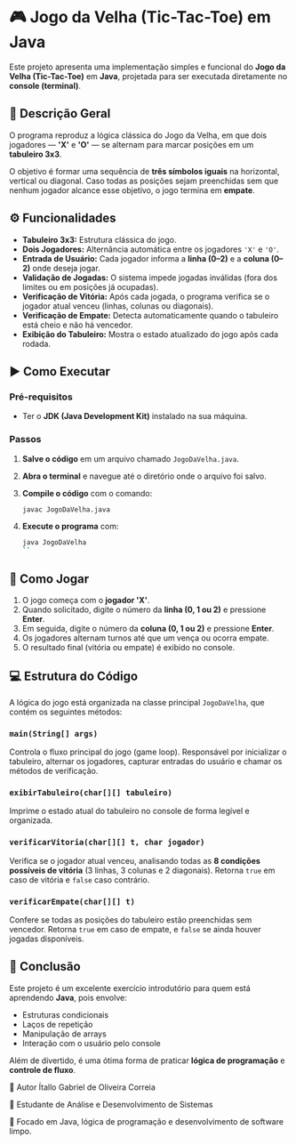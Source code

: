 # 🎮 Jogo da Velha (Tic-Tac-Toe) em Java

Este projeto apresenta uma implementação simples e funcional do **Jogo da Velha (Tic-Tac-Toe)** em **Java**, projetada para ser executada diretamente no **console (terminal)**.

## 🧩 Descrição Geral

O programa reproduz a lógica clássica do Jogo da Velha, em que dois jogadores — **'X'** e **'O'** — se alternam para marcar posições em um **tabuleiro 3x3**.

O objetivo é formar uma sequência de **três símbolos iguais** na horizontal, vertical ou diagonal.
Caso todas as posições sejam preenchidas sem que nenhum jogador alcance esse objetivo, o jogo termina em **empate**.

## ⚙️ Funcionalidades

* **Tabuleiro 3x3:** Estrutura clássica do jogo.
* **Dois Jogadores:** Alternância automática entre os jogadores `'X'` e `'O'`.
* **Entrada de Usuário:** Cada jogador informa a **linha (0–2)** e a **coluna (0–2)** onde deseja jogar.
* **Validação de Jogadas:** O sistema impede jogadas inválidas (fora dos limites ou em posições já ocupadas).
* **Verificação de Vitória:** Após cada jogada, o programa verifica se o jogador atual venceu (linhas, colunas ou diagonais).
* **Verificação de Empate:** Detecta automaticamente quando o tabuleiro está cheio e não há vencedor.
* **Exibição do Tabuleiro:** Mostra o estado atualizado do jogo após cada rodada.

## ▶️ Como Executar

### Pré-requisitos

* Ter o **JDK (Java Development Kit)** instalado na sua máquina.

### Passos

1. **Salve o código** em um arquivo chamado `JogoDaVelha.java`.

2. **Abra o terminal** e navegue até o diretório onde o arquivo foi salvo.

3. **Compile o código** com o comando:

   ```bash
   javac JogoDaVelha.java
   ```

4. **Execute o programa** com:

   ```bash
   java JogoDaVelha
   ``

## 🎯 Como Jogar

1. O jogo começa com o **jogador 'X'**.
2. Quando solicitado, digite o número da **linha (0, 1 ou 2)** e pressione **Enter**.
3. Em seguida, digite o número da **coluna (0, 1 ou 2)** e pressione **Enter**.
4. Os jogadores alternam turnos até que um vença ou ocorra empate.
5. O resultado final (vitória ou empate) é exibido no console.


## 💻 Estrutura do Código

A lógica do jogo está organizada na classe principal `JogoDaVelha`, que contém os seguintes métodos:

### `main(String[] args)`

Controla o fluxo principal do jogo (game loop).
Responsável por inicializar o tabuleiro, alternar os jogadores, capturar entradas do usuário e chamar os métodos de verificação.

### `exibirTabuleiro(char[][] tabuleiro)`

Imprime o estado atual do tabuleiro no console de forma legível e organizada.

### `verificarVitoria(char[][] t, char jogador)`

Verifica se o jogador atual venceu, analisando todas as **8 condições possíveis de vitória** (3 linhas, 3 colunas e 2 diagonais).
Retorna `true` em caso de vitória e `false` caso contrário.

### `verificarEmpate(char[][] t)`

Confere se todas as posições do tabuleiro estão preenchidas sem vencedor.
Retorna `true` em caso de empate, e `false` se ainda houver jogadas disponíveis.


## 🏁 Conclusão

Este projeto é um excelente exercício introdutório para quem está aprendendo **Java**, pois envolve:

* Estruturas condicionais
* Laços de repetição
* Manipulação de arrays
* Interação com o usuário pelo console

Além de divertido, é uma ótima forma de praticar **lógica de programação** e **controle de fluxo**.

🧠 Autor
Ítallo Gabriel de Oliveira Correia

💼 Estudante de Análise e Desenvolvimento de Sistemas

📍 Focado em Java, lógica de programação e desenvolvimento de software limpo.

